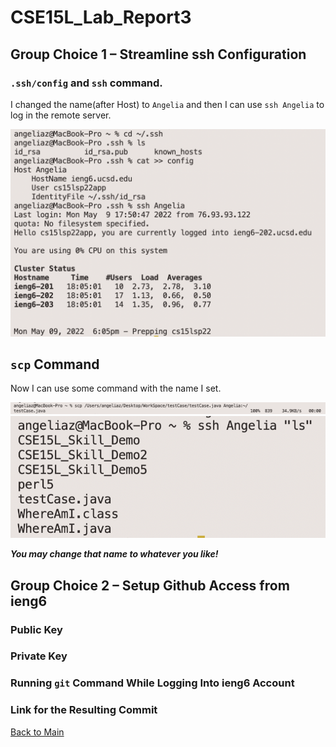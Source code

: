 # CSE15L_Lab_Report3

## Group Choice 1 – Streamline ssh Configuration

### `.ssh/config` and `ssh` command.

I changed the name(after Host) to `Angelia` and then I can use `ssh Angelia` to log in the remote server.

![Choice1](ChangeHostName.png)

## `scp` Command

Now I can use some command with the name I set.

![scp](Angelia_scp.png)
![ls](Angelia_ls.png)

***You may change that name to whatever you like!***

## Group Choice 2 – Setup Github Access from ieng6

### Public Key

### Private Key

### Running `git` Command While Logging Into ieng6 Account

### Link for the Resulting Commit

[Back to Main](https://angeliazddl.github.io/CSE15L_Lab_Report/)